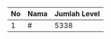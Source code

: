 | No | Nama            | Jumlah Level |
|----|-----------------|--------------|
| 1  | #    |    5338        |

